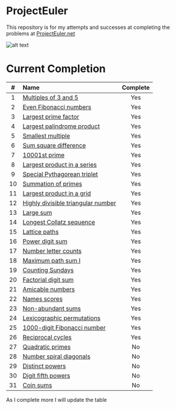 # ProjectEuler
This repository is for my attempts and successes at completing the problems at [ProjectEuler.net](http://projecteuler.net)

![alt text](https://projecteuler.net/profile/ethanelliott.png "Current Solved")

# Current Completion

|#|Name|Complete|
|:----:|:-------------| :-----:|
|1|[Multiples of 3 and 5](https://projecteuler.net/problem=1)|Yes|
|2|[Even Fibonacci numbers](https://projecteuler.net/problem=2)|Yes|
|3|[Largest prime factor](https://projecteuler.net/problem=3)|Yes|
|4|[Largest palindrome product](https://projecteuler.net/problem=4)|Yes|
|5|[Smallest multiple](https://projecteuler.net/problem=5)|Yes|
|6|[Sum square difference](https://projecteuler.net/problem=6)|Yes|
|7|[10001st prime](https://projecteuler.net/problem=7)|Yes|
|8|[Largest product in a series](https://projecteuler.net/problem=8)|Yes|
|9|[Special Pythagorean triplet](https://projecteuler.net/problem=9)|Yes|
|10|[Summation of primes](https://projecteuler.net/problem=10)|Yes|
|11|[Largest product in a grid](https://projecteuler.net/problem=11)|Yes|
|12|[Highly divisible triangular number](https://projecteuler.net/problem=12)|Yes|
|13|[Large sum](https://projecteuler.net/problem=13)|Yes|
|14|[Longest Collatz sequence](https://projecteuler.net/problem=14)|Yes|
|15|[Lattice paths](https://projecteuler.net/problem=15)|Yes|
|16|[Power digit sum](https://projecteuler.net/problem=16)|Yes|
|17|[Number letter counts](https://projecteuler.net/problem=17)|Yes|
|18|[Maximum path sum I](https://projecteuler.net/problem=18)|Yes|
|19|[Counting Sundays](https://projecteuler.net/problem=19)|Yes|
|20|[Factorial digit sum](https://projecteuler.net/problem=20)|Yes|
|21|[Amicable numbers](https://projecteuler.net/problem=21)|Yes|
|22|[Names scores](https://projecteuler.net/problem=22)|Yes|
|23|[Non-abundant sums](https://projecteuler.net/problem=23)|Yes|
|24|[Lexicographic permutations](https://projecteuler.net/problem=24)|Yes|
|25|[1000-digit Fibonacci number](https://projecteuler.net/problem=25)|Yes|
|26|[Reciprocal cycles](https://projecteuler.net/problem=26)|Yes|
|27|[Quadratic primes](https://projecteuler.net/problem=27)|No|
|28|[Number spiral diagonals](https://projecteuler.net/problem=28)|No|
|29|[Distinct powers](https://projecteuler.net/problem=29)|No|
|30|[Digit fifth powers](https://projecteuler.net/problem=30)|No|
|31|[Coin sums](https://projecteuler.net/problem=31)|No|

As I complete more I will update the table
